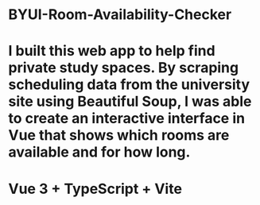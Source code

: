 # BYUI-Room-Availability-Checker
I built this web app to help find private study spaces. By scraping scheduling data from the university site using Beautiful Soup, I was able to create an interactive interface in Vue that shows which rooms are available and for how long.
=======
# Vue 3 + TypeScript + Vite
